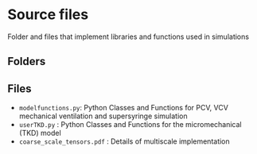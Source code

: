 # Source files

Folder and files that implement libraries and functions used in simulations

## Folders

## Files
- `modelfunctions.py`: Python Classes and Functions for PCV, VCV mechanical ventilation and supersyringe simulation
- `userTKD.py` :  Python Classes and Functions for the micromechanical (TKD) model
- `coarse_scale_tensors.pdf` : Details of multiscale implementation
